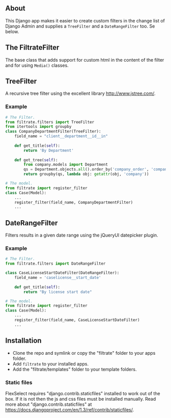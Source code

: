 ## About ##
This Django app makes it easier to create custom filters in the change list of
Django Admin and supplies a `TreeFilter` and a `DateRangeFilter` too. Se below.

## The FiltrateFilter ##
The base class that adds support for custom html in the content of the filter
and for using `Media()` classes.

## TreeFilter ##
A recursive tree filter using the excellent library http://www.jstree.com/. 

### Example ###
```python
# The Filter.
from filtrate.filters import TreeFilter
from itertools import groupby
class CompanyDepartmentFilter(TreeFilter):
    field_name = "client__department__id__in"
    
    def get_title(self):
        return 'By Department'
    
    def get_tree(self):
        from company.models import Department
        qs = Department.objects.all().order_by('company_order', 'company')
        return groupby(qs, lambda obj: getattr(obj, 'company'))

# The model.
from filtrate import register_filter
class Case(Model):
    ...
    register_filter(field_name, CompanyDepartmentFilter)
	...
```

## DateRangeFilter ##
Filters results in a given date range using the jQueryUI datepicker plugin.

### Example ###
```python
# The Filter.
from filtrate.filters import DateRangeFilter

class CaseLicenseStartDateFilter(DateRangeFilter):
    field_name = 'caselicense__start_date'
    
    def get_title(self):
        return "By license start date"

# The model.
from filtrate import register_filter
class Case(Model):
    ...
    register_filter(field_name, CaseLicenseStartDateFilter)
	...
```

## Installation ##

* Clone the repo and symlink or copy the "filtrate" folder to your apps folder.
* Add `filtrate` to your installed apps.
* Add the "filtrate/templates" folder to your template folders.

### Static files ###

FlexSelect requires "django.contrib.staticfiles" installed to work out of the 
box. If it is not then the js and css files must be installed manually. 
Read more about "django.contrib.staticfiles" at 
https://docs.djangoproject.com/en/1.3/ref/contrib/staticfiles/.